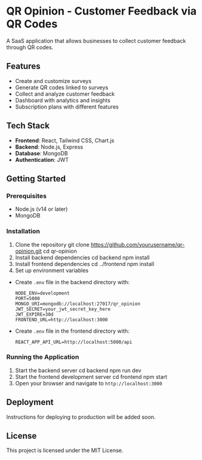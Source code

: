 # QR Opinion - Customer Feedback via QR Codes

A SaaS application that allows businesses to collect customer feedback through QR codes.

## Features

- Create and customize surveys
- Generate QR codes linked to surveys
- Collect and analyze customer feedback
- Dashboard with analytics and insights
- Subscription plans with different features

## Tech Stack

- **Frontend**: React, Tailwind CSS, Chart.js
- **Backend**: Node.js, Express
- **Database**: MongoDB
- **Authentication**: JWT

## Getting Started

### Prerequisites

- Node.js (v14 or later)
- MongoDB

### Installation

1. Clone the repository
    git clone https://github.com/yourusername/qr-opinion.git
    cd qr-opinion
2. Install backend dependencies
   cd backend
   npm install
3. Install frontend dependencies
   cd ../frontend
   npm install
4. Set up environment variables
- Create `.env` file in the backend directory with:
  ```
  NODE_ENV=development
  PORT=5000
  MONGO_URI=mongodb://localhost:27017/qr_opinion
  JWT_SECRET=your_jwt_secret_key_here
  JWT_EXPIRE=30d
  FRONTEND_URL=http://localhost:3000
  ```
- Create `.env` file in the frontend directory with:
  ```
  REACT_APP_API_URL=http://localhost:5000/api
  ```

### Running the Application

1. Start the backend server
   cd backend
   npm run dev
2.  Start the frontend development server
    cd frontend
    npm start
3. Open your browser and navigate to `http://localhost:3000`

## Deployment

Instructions for deploying to production will be added soon.

## License

This project is licensed under the MIT License.